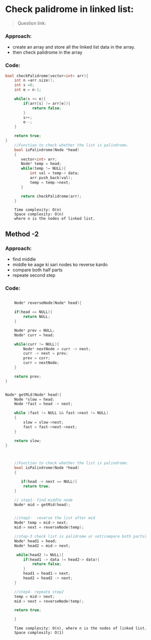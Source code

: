 # Check palidrome in linked list:

> Question link:

### Approach:

- create an array and store all the linked list data in the array.
- then check palidrome in the array

### Code:

```C++
bool checkPalidrome(vector<int> arr){
    int n =arr.size();
    int s =0;
    int e = n-1;

    while(s <= e){
        if(arr[s] != arr[e]){
            return false;
        }
        s++;
        e--;
    }

    return true;
}
    //Function to check whether the list is palindrome.
    bool isPalindrome(Node *head)
    {
       vector<int> arr;
       Node* temp = head;
       while(temp != NULL){
           int val = temp-> data;
           arr.push_back(val);
           temp = temp->next;
       }

       return checkPalidrome(arr);
    }
```

```text
    Time complexity: O(n)
    Space complexity: O(n)
    where n is the nodes of linked list.
```

## Method -2

### Approach:

- find middle
- middle ke aage ki sari nodes ko reverse kardo
- compare both half parts
- repeate second step

### Code:

```C++

    Node* reverseNode(Node* head){

    if(head == NULL){
        return NULL;
    }

    Node* prev = NULL;
    Node* curr = head;

    while(curr != NULL){
        Node* nextNode = curr -> next;
        curr -> next = prev;
        prev = curr;
        curr = nextNode;
    }

    return prev;
}


Node* getMid(Node* head){
    Node *slow = head;
    Node *fast = head -> next;

    while (fast != NULL && fast->next != NULL)
    {
        slow = slow->next;
        fast = fast->next->next;
    }

    return slow;
}



    //Function to check whether the list is palindrome.
    bool isPalindrome(Node *head)
    {

       if(head -> next == NULL){
        return true;
    }

    // step1- find middle node
    Node* mid = getMid(head);


    //step2-  reverse the list after mid
    Node* temp = mid-> next;
    mid-> next = reverseNode(temp);

    //step-3 check list is palidrome or not(compare both parts)
    Node* head1 = head;
    Node* head2 = mid-> next;

     while(head2 != NULL){
        if(head1 -> data != head2-> data){
            return false;
        }
        head1 = head1-> next;
        head2 = head2 -> next;
    }

    //step4- repeate step2
    temp = mid-> next;
    mid-> next = reverseNode(temp);

    return true;

    }

```

```text
    Time complexity: O(n), where n is the nodes of linked list.
    Space complexity: O(1)
```
